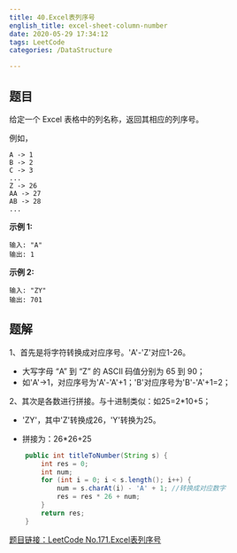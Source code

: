 ```yaml
---
title: 40.Excel表列序号
english_title: excel-sheet-column-number
date: 2020-05-29 17:34:12
tags: LeetCode
categories: /DataStructure

---
```


## 题目

给定一个 Excel 表格中的列名称，返回其相应的列序号。

例如，

    A -> 1
    B -> 2
    C -> 3
    ...
    Z -> 26
    AA -> 27
    AB -> 28 
    ...
**示例 1:**
```
输入: "A"
输出: 1
```
**示例 2:**
```
输入: "ZY"
输出: 701
```
## 题解

1、首先是将字符转换成对应序号。'A'-'Z'对应1-26。

* 大写字母 “A” 到 “Z” 的 ASCII 码值分别为 65 到 90；
* 如'A'->1，对应序号为'A'-'A'+1；'B'对应序号为'B'-'A'+1=2；

2、其次是各数进行拼接。与十进制类似：如25=2*10+5；

* 'ZY'，其中'Z'转换成26，'Y'转换为25。

* 拼接为：26*26+25

```java
    public int titleToNumber(String s) {
        int res = 0;
        int num;
        for (int i = 0; i < s.length(); i++) {
            num = s.charAt(i) - 'A' + 1; //转换成对应数字
            res = res * 26 + num;
        }
        return res;
    }
```
[题目链接：LeetCode No.171.Excel表列序号](https://leetcode-cn.com/problems/excel-sheet-column-number)

